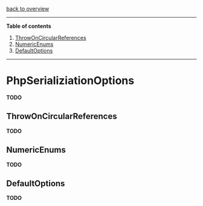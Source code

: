 [back to overview](../Index.md)

---

**Table of contents**
1. [ThrowOnCircularReferences](#ThrowOnCircularReferences)
2. [NumericEnums](#NumericEnums)
3. [DefaultOptions](#DefaultOptions)

---


# PhpSerializiationOptions

**TODO**

## ThrowOnCircularReferences

**TODO**

## NumericEnums

**TODO**

## DefaultOptions

**TODO**

